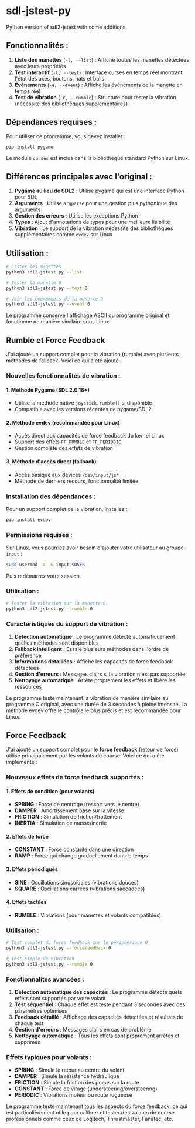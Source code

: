 # sdl-jstest-py

Python version of sdl2-jstest with some additions.

## Fonctionnalités :

1. **Liste des manettes** (`-l, --list`) : Affiche toutes les manettes détectées avec leurs propriétés
2. **Test interactif** (`-t, --test`) : Interface curses en temps réel montrant l'état des axes, boutons, hats et balls
3. **Événements** (`-e, --event`) : Affiche les événements de la manette en temps réel
4. **Test de vibration** (`-r, --rumble`) : Structure pour tester la vibration (nécessite des bibliothèques supplémentaires)

## Dépendances requises :

Pour utiliser ce programme, vous devez installer :

```bash
pip install pygame
```

Le module `curses` est inclus dans la bibliothèque standard Python sur Linux.

## Différences principales avec l'original :

1. **Pygame au lieu de SDL2** : Utilise pygame qui est une interface Python pour SDL
2. **Arguments** : Utilise `argparse` pour une gestion plus pythonique des arguments
3. **Gestion des erreurs** : Utilise les exceptions Python
4. **Types** : Ajout d'annotations de types pour une meilleure lisibilité
5. **Vibration** : Le support de la vibration nécessite des bibliothèques supplémentaires comme `evdev` sur Linux

## Utilisation :

```bash
# Lister les manettes
python3 sdl2-jstest.py --list

# Tester la manette 0
python3 sdl2-jstest.py --test 0

# Voir les événements de la manette 0
python3 sdl2-jstest.py --event 0
```

Le programme conserve l'affichage ASCII du programme original et fonctionne de manière similaire sous Linux.

## Rumble et Force Feedback

J'ai ajouté un support complet pour la vibration (rumble) avec plusieurs méthodes de fallback. Voici ce qui a été ajouté :

### Nouvelles fonctionnalités de vibration :

#### 1. **Méthode Pygame (SDL 2.0.18+)**
- Utilise la méthode native `joystick.rumble()` si disponible
- Compatible avec les versions récentes de pygame/SDL2

#### 2. **Méthode evdev (recommandée pour Linux)**
- Accès direct aux capacités de force feedback du kernel Linux
- Support des effets `FF_RUMBLE` et `FF_PERIODIC`
- Gestion complète des effets de vibration

#### 3. **Méthode d'accès direct (fallback)**
- Accès basique aux devices `/dev/input/js*`
- Méthode de derniers recours, fonctionnalité limitée

### Installation des dépendances :

Pour un support complet de la vibration, installez :

```bash
pip install evdev
```

### Permissions requises :

Sur Linux, vous pourriez avoir besoin d'ajouter votre utilisateur au groupe `input` :

```bash
sudo usermod -a -G input $USER
```

Puis redémarrez votre session.

### Utilisation :

```bash
# Tester la vibration sur la manette 0
python3 sdl2-jstest.py --rumble 0
```

### Caractéristiques du support de vibration :

1. **Détection automatique** : Le programme détecte automatiquement quelles méthodes sont disponibles
2. **Fallback intelligent** : Essaie plusieurs méthodes dans l'ordre de préférence
3. **Informations détaillées** : Affiche les capacités de force feedback détectées
4. **Gestion d'erreurs** : Messages clairs si la vibration n'est pas supportée
5. **Nettoyage automatique** : Arrête proprement les effets et libère les ressources

Le programme teste maintenant la vibration de manière similaire au programme C original, avec une durée de 3 secondes à pleine intensité. La méthode evdev offre le contrôle le plus précis et est recommandée pour Linux.

## Force Feedback
J'ai ajouté un support complet pour le **force feedback** (retour de force) utilisé principalement par les volants de course. Voici ce qui a été implémenté :

### Nouveaux effets de force feedback supportés :

#### 1. **Effets de condition** (pour volants)
- **SPRING** : Force de centrage (ressort vers le centre)
- **DAMPER** : Amortissement basé sur la vitesse
- **FRICTION** : Simulation de friction/frottement
- **INERTIA** : Simulation de masse/inertie

#### 2. **Effets de force**
- **CONSTANT** : Force constante dans une direction
- **RAMP** : Force qui change graduellement dans le temps

#### 3. **Effets périodiques**
- **SINE** : Oscillations sinusoïdales (vibrations douces)
- **SQUARE** : Oscillations carrées (vibrations saccadées)

#### 4. **Effets tactiles**
- **RUMBLE** : Vibrations (pour manettes et volants compatibles)

### Utilisation :

```bash
# Test complet du force feedback sur le périphérique 0
python3 sdl2-jstest.py --forcefeedback 0

# Test simple de vibration
python3 sdl2-jstest.py --rumble 0
```

### Fonctionnalités avancées :

1. **Détection automatique des capacités** : Le programme détecte quels effets sont supportés par votre volant
2. **Test séquentiel** : Chaque effet est testé pendant 3 secondes avec des paramètres optimisés
3. **Feedback détaillé** : Affichage des capacités détectées et résultats de chaque test
4. **Gestion d'erreurs** : Messages clairs en cas de problème
5. **Nettoyage automatique** : Tous les effets sont proprement arrêtés et supprimés

### Effets typiques pour volants :

- **SPRING** : Simule le retour au centre du volant
- **DAMPER** : Simule la résistance hydraulique
- **FRICTION** : Simule la friction des pneus sur la route
- **CONSTANT** : Force de virage (understeering/oversteering)
- **PERIODIC** : Vibrations moteur ou route rugueuse

Le programme teste maintenant tous les aspects du force feedback, ce qui est particulièrement utile pour calibrer et tester des volants de course professionnels comme ceux de Logitech, Thrustmaster, Fanatec, etc.
